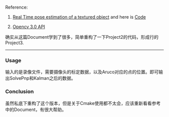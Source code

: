 Reference:

1. [Real Time pose estimation of a textured object](http://docs.opencv.org/3.1.0/dc/d2c/tutorial_real_time_pose.html) and here is [Code](https://github.com/opencv/opencv/tree/master/samples/cpp/tutorial_code/calib3d/real_time_pose_estimation)

2. [Opencv 3.0 API](http://docs.opencv.org/3.1.0/index.html)

确实从这篇Document学到了很多，简单重构了一下Project2的代码，形成行的Project3.

---

### Usage
输入的是录像文件，需要摄像头的标定数据，以及Aruco对应的点的位置。即可输出SolvePnp和Kalman之后的数据。

### Conclusion
虽然私底下重构了这个版本，但是关于Cmake使用都不太会，应该重新看看参考中的Document，有很大帮助。

